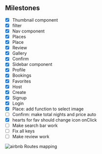 ## Milestones

- [x] Thumbnail component
- [x] filter 
- [x] Nav component
- [x] Places
- [x] Place
- [x] Review
- [x] Gallery
- [x] Confirm
- [x] Sidebar component
- [x] Profile
- [x] Bookings
- [x] Favorites
- [x] Host
- [x] Create
- [x] Signup
- [x] Login
- [x] Place: add function to select image
- [ ] Confirm: make total nights and price auto
- [x] hearts for fav should change icon onClick
- [ ] Make search bar work
- [ ] Fix all keys
- [ ] Make review work

![airbnb Routes mapping](https://raw.githubusercontent.com/tortugacoders/k-06-react/master/assets/airbnb.png?token=AIAFDZULJUOPQ6P6HNRLTPC5OXVGI)